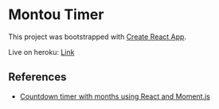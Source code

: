 # Montou Timer

This project was bootstrapped with [Create React App](https://github.com/facebook/create-react-app).

Live on heroku: [Link](https://montou-timer.herokuapp.com/)

## References

- [Countdown timer with months using React and Moment.js](https://agatatocz.medium.com/countdown-timer-with-months-using-react-and-moment-js-fa40b86c2dd4)
